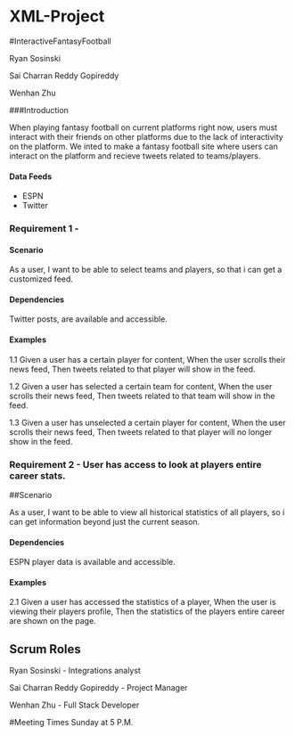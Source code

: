 # XML-Project
#InteractiveFantasyFootball


Ryan Sosinski

Sai Charran Reddy Gopireddy

Wenhan Zhu

###Introduction

When playing fantasy football on current platforms right now, users must interact with their friends on other platforms due to the lack of interactivity on the platform.
We inted to make a fantasy football site where users can interact on the platform and recieve tweets related to teams/players.



#### Data Feeds
 - ESPN
 - Twitter


### Requirement 1 - 

#### Scenario

As a user, I want to be able to select teams and players, so that i can get a customized feed.

#### Dependencies

Twitter posts, are available and accessible.

#### Examples
1.1
Given a user has a certain player for content,
When the user scrolls their news feed,
Then tweets related to that player will show in the feed.

1.2
Given a user has selected a certain team for content,
When the user scrolls their news feed,
Then tweets related to that team will show in the feed.

1.3
Given a user has unselected a certain player for content,
When the user scrolls their news feed,
Then tweets related to that player will no longer show in the feed.

### Requirement 2 - User has access to look at players entire career stats.

##Scenario

As a user, I want to be able to view all historical statistics of all players, so i can get information beyond just the current season.

#### Dependencies

ESPN player data is available and accessible.

#### Examples
2.1
Given a user has accessed the statistics of a player,
When the user is viewing their players profile,
Then the statistics of the players entire career are shown on the page.

## Scrum Roles

Ryan Sosinski - Integrations analyst

Sai Charran Reddy Gopireddy - Project Manager

Wenhan Zhu - Full Stack Developer

#Meeting Times
Sunday at 5 P.M.

